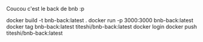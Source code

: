 Coucou c'est le back de bnb :p

docker build -t bnb-back:latest .
docker run -p 3000:3000 bnb-back:latest
docker tag bnb-back:latest titeshi/bnb-back:latest
docker login
docker push titeshi/bnb-back:latest